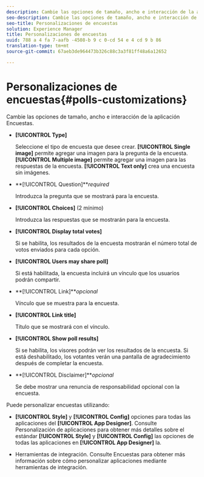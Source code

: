 ```yaml
---
description: Cambie las opciones de tamaño, ancho e interacción de la aplicación Encuestas.
seo-description: Cambie las opciones de tamaño, ancho e interacción de la aplicación Encuestas.
seo-title: Personalizaciones de encuestas
solution: Experience Manager
title: Personalizaciones de encuestas
uuid: 788 a 4 fa 7-aafb -4508-b 9 c 0-cd 54 e 4 cd 9 b 86
translation-type: tm+mt
source-git-commit: 67aeb3de964473b326c88c3a3f81ff48a6a12652

---
```



# Personalizaciones de encuestas{#polls-customizations}

Cambie las opciones de tamaño, ancho e interacción de la aplicación Encuestas.



* **[!UICONTROL Type]**

   Seleccione el tipo de encuesta que desee crear. **[!UICONTROL Single image]** permite agregar una imagen para la pregunta de la encuesta. **[!UICONTROL Multiple image]** permite agregar una imagen para las respuestas de la encuesta. **[!UICONTROL Text only]** crea una encuesta sin imágenes.

* **[!UICONTROL Question]***required*

   Introduzca la pregunta que se mostrará para la encuesta.

* **[!UICONTROL Choices]** (2 mínimo)

   Introduzca las respuestas que se mostrarán para la encuesta.

* **[!UICONTROL Display total votes]**

   Si se habilita, los resultados de la encuesta mostrarán el número total de votos enviados para cada opción.

* **[!UICONTROL Users may share poll]**

   Si está habilitada, la encuesta incluirá un vínculo que los usuarios podrán compartir.

* **[!UICONTROL Link]***opcional*

   Vínculo que se muestra para la encuesta.

* **[!UICONTROL Link title]**

   Título que se mostrará con el vínculo.

* **[!UICONTROL Show poll results]**

   Si se habilita, los visores podrán ver los resultados de la encuesta. Si está deshabilitado, los votantes verán una pantalla de agradecimiento después de completar la encuesta.

* **[!UICONTROL Disclaimer]***opcional*

   Se debe mostrar una renuncia de responsabilidad opcional con la encuesta.

Puede personalizar encuestas utilizando:

* **[!UICONTROL Style]** y **[!UICONTROL Config]** opciones para todas las aplicaciones del **[!UICONTROL App Designer]**. Consulte Personalización de aplicaciones para obtener más detalles sobre el estándar **[!UICONTROL Style]** y **[!UICONTROL Config]** las opciones de todas las aplicaciones en **[!UICONTROL App Designer]** la.

* Herramientas de integración. Consulte Encuestas para obtener más información sobre cómo personalizar aplicaciones mediante herramientas de integración.

